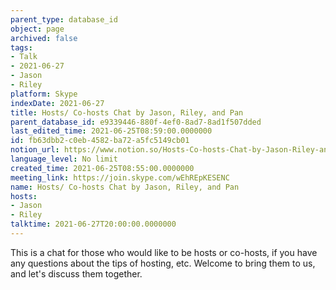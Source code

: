 ```yaml
---
parent_type: database_id
object: page
archived: false
tags:
- Talk
- 2021-06-27
- Jason
- Riley
platform: Skype
indexDate: 2021-06-27
title: Hosts/ Co-hosts Chat by Jason, Riley, and Pan
parent_database_id: e9339446-880f-4ef0-8ad7-8ad1f507dded
last_edited_time: 2021-06-25T08:59:00.0000000
id: fb63dbb2-c0eb-4582-ba72-a5fc5149cb01
notion_url: https://www.notion.so/Hosts-Co-hosts-Chat-by-Jason-Riley-and-Pan-fb63dbb2c0eb4582ba72a5fc5149cb01
language_level: No limit
created_time: 2021-06-25T08:55:00.0000000
meeting_link: https://join.skype.com/wEhREpKESENC
name: Hosts/ Co-hosts Chat by Jason, Riley, and Pan
hosts:
- Jason
- Riley
talktime: 2021-06-27T20:00:00.0000000
---
```


This is a chat for those who would like to be hosts or co-hosts, if you have any questions about the tips of hosting, etc. Welcome to bring them to us, and let's discuss them together.

